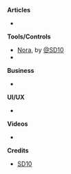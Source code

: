 
**Articles**

*


**Tools/Controls**
* [Nora](https://github.com/SD10/Nora), by [@SD10](https://github.com/SD10)
*

**Business**

*

**UI/UX**

*

**Videos**

*

**Credits**
* [SD10](https://github.com/SD10)
